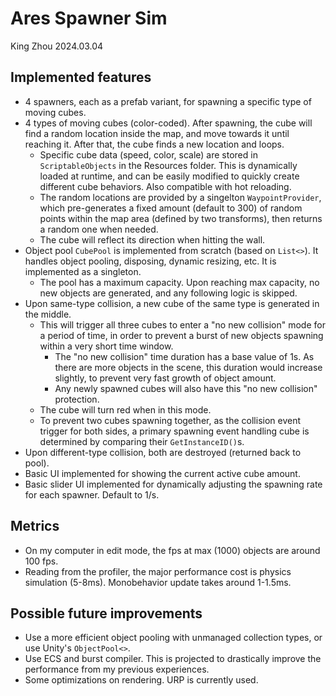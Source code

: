 # Ares Spawner Sim
King Zhou 2024.03.04

## Implemented features
- 4 spawners, each as a prefab variant, for spawning a specific type of moving cubes.
- 4 types of moving cubes (color-coded). After spawning, the cube will find a random location inside the map, and move towards it until reaching it. After that, the cube finds a new location and loops.
	- Specific cube data (speed, color, scale) are stored in `ScriptableObjects` in the Resources folder. This is dynamically loaded at runtime, and can be easily modified to quickly create different cube behaviors. Also compatible with hot reloading.
  - The random locations are provided by a singelton `WaypointProvider`, which pre-generates a fixed amount (default to 300) of random points within the map area (defined by two transforms), then returns a random one when needed.
  - The cube will reflect its direction when hitting the wall.
- Object pool `CubePool` is implemented from scratch (based on `List<>`). It handles object pooling, disposing, dynamic resizing, etc. It is implemented as a singleton.
	- The pool has a maximum capacity. Upon reaching max capacity, no new objects are generated, and any following logic is skipped.
- Upon same-type collision, a new cube of the same type is generated in the middle.
	- This will trigger all three cubes to enter a "no new collision" mode for a period of time, in order to prevent a burst of new objects spawning within a very short time window.
		- The "no new collision" time duration has a base value of 1s. As there are more objects in the scene, this duration would increase slightly, to prevent very fast growth of object amount.
		- Any newly spawned cubes will also have this "no new collision" protection.
  	- The cube will turn red when in this mode.
  - To prevent two cubes spawning together, as the collision event trigger for both sides, a primary spawning event handling cube is determined by comparing their `GetInstanceID()`s.
- Upon different-type collision, both are destroyed (returned back to pool).
- Basic UI implemented for showing the current active cube amount.
- Basic slider UI implemented for dynamically adjusting the spawning rate for each spawner. Default to 1/s.

## Metrics
- On my computer in edit mode, the fps at max (1000) objects are around 100 fps.
- Reading from the profiler, the major performance cost is physics simulation (5-8ms). Monobehavior update takes around 1-1.5ms.

## Possible future improvements
- Use a more efficient object pooling with unmanaged collection types, or use Unity's `ObjectPool<>`.
- Use ECS and burst compiler. This is projected to drastically improve the performance from my previous experiences.
- Some optimizations on rendering. URP is currently used.
